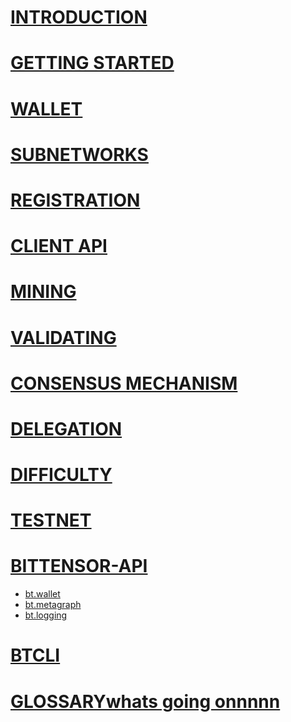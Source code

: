 
# [INTRODUCTION](intro/index.md)

# [GETTING STARTED](getting-started/installation.md)

# [WALLET](getting-started/wallets.md)

# [SUBNETWORKS](subnetworks/subnetworks.md)

# [REGISTRATION](subnetworks/registration.md)

# [CLIENT API](clients/clients.md)

# [MINING](mining/mining.md)

# [VALIDATING](validating/validating.md)

# [CONSENSUS MECHANISM](validating/yuma-consensus.md)

# [DELEGATION](delegation/delegation.md)


# [DIFFICULTY](reference/difficulty.md)

# [TESTNET](reference/testnet.md)

# [BITTENSOR-API](bittensor-api/index.md)


- [bt.wallet](bittensor-api/bt.wallet.md)
- [bt.metagraph](bittensor-api/bt.metagraph.md)
- [bt.logging](bittensor-api/bt.logging.md)

# [BTCLI](reference/btcli.md)

# [GLOSSARYwhats going onnnnn](glossary/glossary.md)


